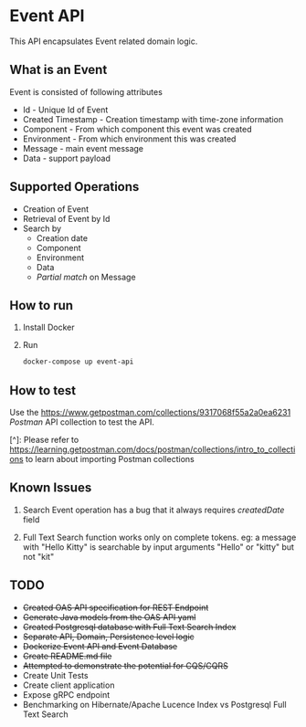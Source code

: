 # Event API



This API encapsulates Event related domain logic. 



## What is an Event

Event is consisted of following attributes

- Id - Unique Id of Event
- Created Timestamp - Creation timestamp with time-zone information
- Component - From which component this event was created    
- Environment - From which environment this was created
- Message - main event message
- Data - support payload



## Supported Operations

- Creation of Event
- Retrieval of Event by Id
- Search by
  - Creation date
  - Component
  - Environment
  - Data
  - *Partial match* on Message



## How to run

1. Install Docker

2. Run

   ```bash
   docker-compose up event-api
   ```



## How to test

Use the https://www.getpostman.com/collections/9317068f55a2a0ea6231 *Postman* API collection to test the API.

[^]: Please refer to https://learning.getpostman.com/docs/postman/collections/intro_to_collections to learn about importing Postman collections



## Known Issues

1. Search Event operation has a bug that it always requires *createdDate* field

2. Full Text Search function works only on complete tokens. eg: a message with "Hello Kitty" is searchable by input arguments "Hello" or "kitty" but not "kit"

   

## TODO

- ~~Created OAS API specification for REST Endpoint~~
- ~~Generate Java models from the OAS API yaml~~
- ~~Created Postgresql database with Full Text Search Index~~
- ~~Separate API, Domain, Persistence level logic~~
- ~~Dockerize Event API and Event Database~~
- ~~Create README.md file~~
- ~~Attempted to demonstrate the potential for CQS/CQRS~~ 
- Create Unit Tests
- Create client application
- Expose gRPC endpoint
- Benchmarking on Hibernate/Apache Lucence Index vs Postgresql Full Text Search 

